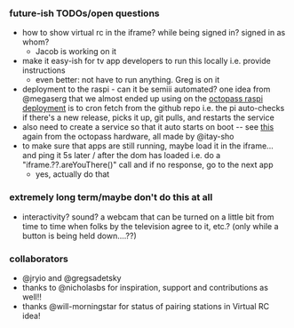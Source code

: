 ### future-ish TODOs/open questions

- how to show virtual rc in the iframe? while being signed in? signed in as whom?
  - Jacob is working on it
- make it easy-ish for tv app developers to run this locally i.e. provide instructions
  - even better: not have to run anything. Greg is on it
- deployment to the raspi - can it be semiii automated? one idea from @megaserg that we almost ended up using on the [octopass raspi deployment](https://github.com/gregsadetsky/recurse-rfid-visits/) is to cron fetch from the github repo i.e. the pi auto-checks if there's a new release, picks it up, git pulls, and restarts the service
- also need to create a service so that it auto starts on boot -- see [this](https://github.com/gregsadetsky/recurse-rfid-visits/tree/main/service) again from the octopass hardware, all made by @itay-sho
- to make sure that apps are still running, maybe load it in the iframe... and ping it 5s later / after the dom has loaded i.e. do a "iframe.??.areYouThere()" call and if no response, go to the next app
  - yes, actually do that

### extremely long term/maybe don't do this at all

- interactivity? sound? a webcam that can be turned on a little bit from time to time when folks by the television agree to it, etc.? (only while a button is being held down....??)

### collaborators

- @jryio and @gregsadetsky
- thanks to @nicholasbs for inspiration, support and contributions as well!!
- thanks @will-morningstar for status of pairing stations in Virtual RC idea!
